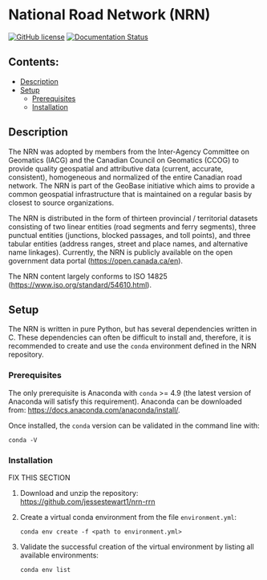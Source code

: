 # National Road Network (NRN)
[![GitHub license](https://img.shields.io/github/license/jessestewart1/nrn-rrn)](https://github.com/jessestewart1/nrn-rrn/blob/master/LICENSE.rst)
[![Documentation Status](https://readthedocs.org/projects/nrn-rrn-docs/badge/?version=latest;style=flat)](https://nrn-rrn-docs.readthedocs.io/en/latest/?badge=latest)

## Contents:

- [Description](#description)
- [Setup](#setup)
  * [Prerequisites](#prerequisites)
  * [Installation](#installation)

## Description

The NRN was adopted by members from the Inter-Agency Committee on Geomatics (IACG) and the Canadian Council on 
Geomatics (CCOG) to provide quality geospatial and attributive data (current, accurate, consistent), homogeneous and 
normalized of the entire Canadian road network. The NRN is part of the GeoBase initiative which aims to provide a 
common geospatial infrastructure that is maintained on a regular basis by closest to source organizations.

The NRN is distributed in the form of thirteen provincial / territorial datasets consisting of two linear entities 
(road segments and ferry segments), three punctual entities (junctions, blocked passages, and toll points), and three
tabular entities (address ranges, street and place names, and alternative name linkages). Currently, the NRN is 
publicly available on the open government data portal (https://open.canada.ca/en).

The NRN content largely conforms to ISO 14825 (https://www.iso.org/standard/54610.html).

## Setup

The NRN is written in pure Python, but has several dependencies written in C. These dependencies can often be difficult 
to install and, therefore, it is recommended to create and use the `conda` environment defined in the NRN repository.

### Prerequisites

The only prerequisite is Anaconda with `conda` >= 4.9 (the latest version of Anaconda will satisfy this requirement).
Anaconda can be downloaded from: https://docs.anaconda.com/anaconda/install/.

Once installed, the `conda` version can be validated in the command line with:
```
conda -V
```

### Installation

FIX THIS SECTION

1. Download and unzip the repository: https://github.com/jessestewart1/nrn-rrn

2. Create a virtual conda environment from the file `environment.yml`:

   `conda env create -f <path to environment.yml>`

3. Validate the successful creation of the virtual environment by listing all available environments:

   `conda env list`
